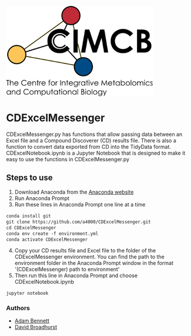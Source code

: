 <img src="cimcb_logo.png" alt="drawing" width="400"/>

# CDExcelMessenger
CDExcelMessenger.py has functions that allow passing data between an Excel file and a Compound Discoverer (CD) results file. There is also a function to convert data exported from CD into the TidyData format. CDExcelNotebook.ipynb is a Jupyter Notebook that is designed to make it easy to use the functions in CDExcelMessenger.py

## Steps to use

1. Download Anaconda from the [Anaconda website](https://anaconda.com/products/distribution)
2. Run Anaconda Prompt
3. Run these lines in Anaconda Prompt one line at a time
```console
conda install git
git clone https://github.com/a4000/CDExcelMessenger.git
cd CDExcelMessenger
conda env create -f environment.yml
conda activate CDExcelMessenger
```
4. Copy your CD results file and Excel file to the folder of the CDExcelMessenger environment. You can find the path to the environment folder in the Anaconda Prompt window in the format '(CDExcelMessenger) path to environment'
5. Then run this line in Anaconda Prompt and choose CDExcelNotebook.ipynb
```console
jupyter notebook
```

### Authors
- [Adam Bennett](https://github.com/a4000)
- [David Broadhurst](https://scholar.google.ca/citations?user=M3_zZwUAAAAJ&hl=en)
